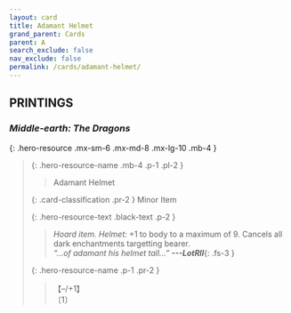 ```yaml
---
layout: card
title: Adamant Helmet
grand_parent: Cards
parent: A
search_exclude: false
nav_exclude: false
permalink: /cards/adamant-helmet/
---
```


## PRINTINGS


### _Middle-earth: The Dragons_

{: .hero-resource .mx-sm-6 .mx-md-8 .mx-lg-10 .mb-4 }
> {: .hero-resource-name .mb-4 .p-1 .pl-2 }
> > <div class="card-mp"></div>
> > <div class="card-name">Adamant Helmet</div>
>
> {: .card-classification .pr-2 }
> Minor Item
>
> {: .hero-resource-text .black-text .p-2 }
> > _Hoard item._ _Helmet:_ +1 to body to a maximum of 9. Cancels all dark enchantments targetting bearer. <br>_“...of adamant his helmet tall...”_ ***---&#65279;LotRII***{: .fs-3 } 
> 
> {: .hero-resource-name .p-1 .pr-2 }
> > <div class="card-shield">【&ndash;/+1】</div>
> > <div class="card-corruption">〔1〕</div>
